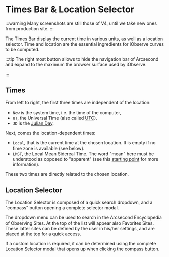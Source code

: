 # Times Bar & Location Selector

:::warning
Many screenshots are still those of V4, until we take new ones from production site.
:::

The Times Bar display the current time in various units, as well as a location selector. Time and location are the
essential ingredients for iObserve curves to be computed.

<ThemedImage prefix="iobserve-timesbar" alt="iObserve Times Bar"/>

:::tip
The right most button allows to hide the navigation bar of Arcsecond and expand to the maximum the browser surface used
by iObserve.

:::

## Times

From left to right, the first three times are independent of the location:

* `Now` is the system time, i.e. the time of the computer,
* `UT`, the Universal Time (also called [UTC](https://en.wikipedia.org/wiki/Coordinated_Universal_Time)).
* `JD` is the [Julian Day](https://en.wikipedia.org/wiki/Julian_day).

Next, comes the location-dependent times:

* `Local`, that is the current time at the chosen location. It is empty if no time zone is available (see below).
* `LMST`, the Local Mean Sidereal Time. The word "mean" here must be understood as opposed to "apparent" (see
  this [starting point](https://en.wikipedia.org/wiki/Synodic_day) for more information).

These two times are directly related to the chosen location.

## Location Selector

The Location Selector is composed of a quick search dropdown, and a "compass" button opening a complete selector modal.

The dropdown menu can be used to search in the Arcsecond Encyclopedia of Observing Sites. At the top of the list
will appear also Favorites Sites. These latter sites can be defined by the user in his/her settings, and are placed at
the top for a quick access.

If a custom location is required, it can be determined using the complete Location Selector modal that opens up when
clicking the compass button.
